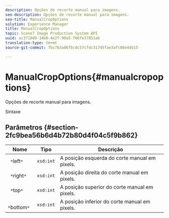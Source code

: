 ```yaml
---
description: Opções de recorte manual para imagens.
seo-description: Opções de recorte manual para imagens.
seo-title: ManualCropOptions
solution: Experience Manager
title: ManualCropOptions
topic: Scene7 Image Production System API
uuid: ac3710d9-14b0-4e2f-90a5-f66fe37851ab
translation-type: tm+mt
source-git-commit: 7bc7b3a86fbcdc57cfdc31745fae3afc06e44b15

---
```



# ManualCropOptions{#manualcropoptions}

Opções de recorte manual para imagens.

Sintaxe

## Parâmetros {#section-2fc9bea56b6d4b72b80d4f04c5f9b862}

| Nome | Tipo | Descrição |
|---|---|---|
| ` *`left`*` | `xsd:int` | A posição esquerda do corte manual em pixels. |
| ` *`right`*` | `xsd:int` | A posição direita do corte manual em pixels. |
| ` *`top`*` | `xsd:int` | A posição superior do corte manual em pixels. |
| ` *`bottom`*` | `xsd:int` | A posição inferior do corte manual em pixels. |

